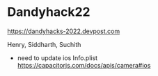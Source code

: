# Dandyhack22

https://dandyhacks-2022.devpost.com

Henry, Siddharth, Suchith

- need to update ios Info.plist https://capacitorjs.com/docs/apis/camera#ios
